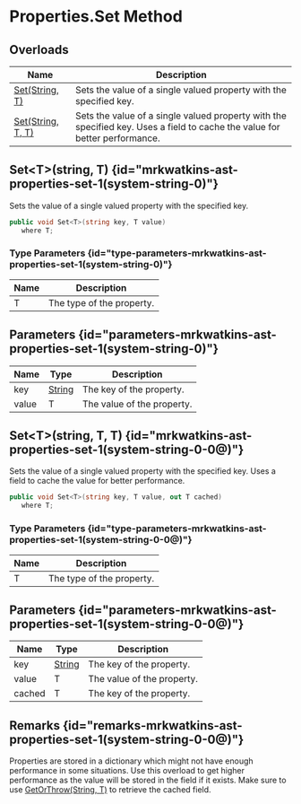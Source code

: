 # Properties.Set Method
## Overloads

| Name | Description |
| ---- | ----------- |
| [Set(String, T)](MrKWatkins.Ast.Properties.Set.md#mrkwatkins-ast-properties-set-1(system-string-0)) | Sets the value of a single valued property with the specified key. |
| [Set(String, T, T)](MrKWatkins.Ast.Properties.Set.md#mrkwatkins-ast-properties-set-1(system-string-0-0@)) | Sets the value of a single valued property with the specified key. Uses a field to cache the value for better performance. |

## Set&lt;T&gt;(string, T) {id="mrkwatkins-ast-properties-set-1(system-string-0)"}

Sets the value of a single valued property with the specified key.

```c#
public void Set<T>(string key, T value)
   where T;
```

### Type Parameters {id="type-parameters-mrkwatkins-ast-properties-set-1(system-string-0)"}

| Name | Description |
| ---- | ----------- |
| T | The type of the property. |

## Parameters {id="parameters-mrkwatkins-ast-properties-set-1(system-string-0)"}

| Name | Type | Description |
| ---- | ---- | ----------- |
| key | [String](https://learn.microsoft.com/en-gb/dotnet/api/System.String) | The key of the property. |
| value | T | The value of the property. |

## Set&lt;T&gt;(string, T, T) {id="mrkwatkins-ast-properties-set-1(system-string-0-0@)"}

Sets the value of a single valued property with the specified key. Uses a field to cache the value for better performance.

```c#
public void Set<T>(string key, T value, out T cached)
   where T;
```

### Type Parameters {id="type-parameters-mrkwatkins-ast-properties-set-1(system-string-0-0@)"}

| Name | Description |
| ---- | ----------- |
| T | The type of the property. |

## Parameters {id="parameters-mrkwatkins-ast-properties-set-1(system-string-0-0@)"}

| Name | Type | Description |
| ---- | ---- | ----------- |
| key | [String](https://learn.microsoft.com/en-gb/dotnet/api/System.String) | The key of the property. |
| value | T | The value of the property. |
| cached | T | The key of the property. |

## Remarks {id="remarks-mrkwatkins-ast-properties-set-1(system-string-0-0@)"}

Properties are stored in a dictionary which might not have enough performance in some situations. Use this overload to get higher performance as the value will be stored in the field if it exists. Make sure to use [GetOrThrow(String, T)](MrKWatkins.Ast.Properties.GetOrThrow.md#mrkwatkins-ast-properties-getorthrow-1(system-string-0@)) to retrieve the cached field.
